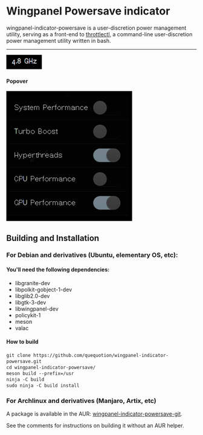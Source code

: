 # Wingpanel Powersave indicator
wingpanel-indicator-powersave is a user-discretion power management utility, serving as a front-end to [throttlectl](https://github.com/quequotion/pantheon-qq/tree/master/throttlectl), a command-line user-discretion power management utility written in bash.

---

![Screenshot](data/screenshot1.png)  
#### Popover
![Screenshot](data/screenshot2.png)  

## Building and Installation

### For Debian and derivatives (Ubuntu, elementary OS, etc):

#### You'll need the following dependencies:
* libgranite-dev
* libpolkit-gobject-1-dev
* libglib2.0-dev
* libgtk-3-dev
* libwingpanel-dev
* policykit-1
* meson
* valac

#### How to build
    git clone https://github.com/quequotion/wingpanel-indicator-powersave.git
    cd wingpanel-indicator-powersave/
    meson build --prefix=/usr
    ninja -C build
    sudo ninja -C build install

### For Archlinux and derivatives (Manjaro, Artix, etc)

A package is available in the AUR: [wingpanel-indicator-powersave-git](https://aur.archlinux.org/wingpanel-indicator-powersave-git).

See the comments for instructions on building it without an AUR helper.
